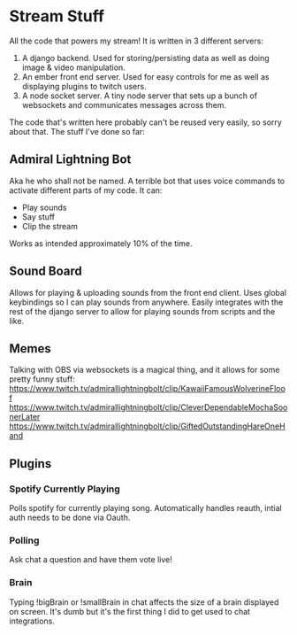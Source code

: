 # Stream Stuff
All the code that powers my stream! It is written in 3 different servers:
1. A django backend. Used for storing/persisting data as well as doing image & video manipulation.
2. An ember front end server. Used for easy controls for me as well as displaying plugins to twitch users.
3. A node socket server. A tiny node server that sets up a bunch of websockets and communicates messages across them.

The code that's written here probably can't be reused very easily, so sorry about that. The stuff I've done so far:

## Admiral Lightning Bot
Aka he who shall not be named. A terrible bot that uses voice commands to activate different parts of my code.
It can:
* Play sounds
* Say stuff
* Clip the stream

Works as intended approximately 10% of the time.

## Sound Board
Allows for playing & uploading sounds from the front end client. Uses global
keybindings so I can play sounds from anywhere. Easily integrates with the rest 
of the django server to allow for playing sounds from scripts and the like.

## Memes
Talking with OBS via websockets is a magical thing, and it allows for some pretty funny stuff:
https://www.twitch.tv/admirallightningbolt/clip/KawaiiFamousWolverineFloof
https://www.twitch.tv/admirallightningbolt/clip/CleverDependableMochaSoonerLater
https://www.twitch.tv/admirallightningbolt/clip/GiftedOutstandingHareOneHand

## Plugins

### Spotify Currently Playing
Polls spotify for currently playing song. Automatically handles reauth, intial auth needs to be done via Oauth.

### Polling
Ask chat a question and have them vote live!

### Brain
Typing !bigBrain or !smallBrain in chat affects the size of a brain displayed on screen. It's dumb but it's the first thing I did to get used to chat integrations.

